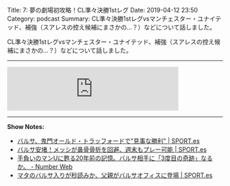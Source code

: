 Title: 7: 夢の劇場初攻略！CL準々決勝1stレグ
Date: 2019-04-12 23:50
Category: podcast
Summary: CL準々決勝1stレグvsマンチェスター・ユナイテッド、補強（スアレスの控え候補にまさかの…？）などについて話しました。

CL準々決勝1stレグvsマンチェスター・ユナイテッド、補強（スアレスの控え候補にまさかの…？）などについて話しました。

---

<iframe src="https://anchor.fm/barcafm/embed/episodes/7-CL1st-e3nigk" height="102px" width="400px" frameborder="0" scrolling="no"></iframe>

---

**Show Notes:**

- [バルサ、鬼門オールド・トラッフォードで"見事な勝利" \| SPORT\.es](https://sport-japanese.com/barcelona/news/id/23182)
- [バルサ安堵！メッシが鼻骨骨折を回避、週末もプレー可能 \| SPORT\.es](https://sport-japanese.com/barcelona/news/id/23189)
- [手負いのマンUに甦る20年前の記憶。バルサ相手に「3度目の奇跡」なるか。 \- Number Web](https://number.bunshun.jp/articles/-/838982)
- [マタのバルサ入りが秒読みか、父親がバルサオフィスに登場 \| SPORT\.es](https://sport-japanese.com/barcelona/news/id/23191)
